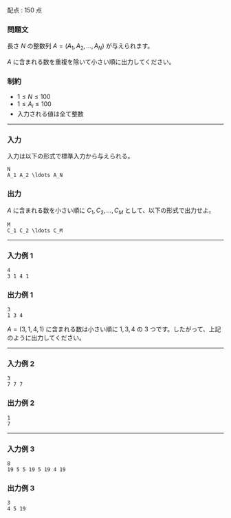 配点 : $150$ 点

### 問題文

長さ $N$ の整数列 $A=(A_1,A_2,\ldots,A_N)$ が与えられます。

$A$ に含まれる数を重複を除いて小さい順に出力してください。

### 制約

  * $1\le N\le 100$
  * $1\le A_i\le 100$
  * 入力される値は全て整数



* * *

### 入力

入力は以下の形式で標準入力から与えられる。
    
    
    N
    A_1 A_2 \ldots A_N

### 出力

$A$ に含まれる数を小さい順に $C_1,C_2,\ldots , C_M$ として、以下の形式で出力せよ。
    
    
    M
    C_1 C_2 \ldots C_M

* * *

### 入力例 1
    
    
    4
    3 1 4 1

### 出力例 1
    
    
    3
    1 3 4

$A=(3,1,4,1)$ に含まれる数は小さい順に $1,3,4$ の $3$ つです。したがって、上記のように出力してください。

* * *

### 入力例 2
    
    
    3
    7 7 7

### 出力例 2
    
    
    1
    7

* * *

### 入力例 3
    
    
    8
    19 5 5 19 5 19 4 19

### 出力例 3
    
    
    3
    4 5 19